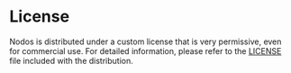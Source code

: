 # License

Nodos is distributed under a custom license that is very permissive, even for commercial use. For detailed information, please refer to the [LICENSE](./LICENSE) file included with the distribution.

